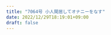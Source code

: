 ```yaml
---
title: "7064号 小人閑居してオナニーをなす"
date: 2022/12/29T18:19:01+09:00
draft: false
---
```


```
```

```
```
